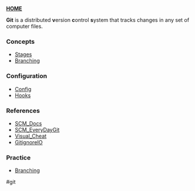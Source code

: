 [**HOME**](https://vterpko.github.io/)

**Git** is a distributed **v**ersion **c**ontrol **s**ystem that tracks changes in any set of computer files.

### Concepts
 - [Stages](Git_Stages)
 - [Branching](Git_Branching.md)

### Configuration
 - [Config](Git_Config)
 - [Hooks](Git_Hooks)

### References
 - [SCM_Docs](https://kotlinlang.org/docs/home.html)
 - [SCM_EveryDayGit](https://git-scm.com/docs/giteveryday)
 - [Visual_Cheat](https://ndpsoftware.com/git-cheatsheet.html#loc=index;)
 - [GitignoreIO](https://www.toptal.com/developers/gitignore)

### Practice
 - [Branching](https://learngitbranching.js.org/?locale=en)

#git
